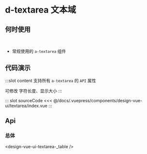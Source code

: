 # d-textarea 文本域

## 何时使用

<br/>

- 常规使用的 `a-textarea` 组件

## 代码演示

<tag text="文本域">
<design-vue-ui-textarea-index />

:::slot content
支持所有 `a-textarea` 的 `API` 属性

可修改 字符长度、显示大小
:::

::: slot sourceCode
<<< @/docs/.vuepress/components/design-vue-ui/textarea/index.vue
:::
</tag>

## Api

### 总体

<design-vue-ui-textarea-_table />